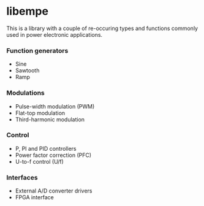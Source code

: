 # libempe

This is a library with a couple of re-occuring types and functions commonly used in power electronic applications.

### Function generators

* Sine
* Sawtooth
* Ramp

### Modulations

* Pulse-width modulation (PWM)
* Flat-top modulation
* Third-harmonic modulation

### Control

* P, PI and PID controllers
* Power factor correction (PFC)
* U-to-f control (U/f)

### Interfaces

* External A/D converter drivers
* FPGA interface
